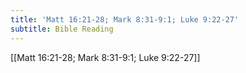 ```yaml
---
title: 'Matt 16:21-28; Mark 8:31-9:1; Luke 9:22-27'
subtitle: Bible Reading
---
```


[[Matt 16:21-28; Mark 8:31-9:1; Luke 9:22-27]]